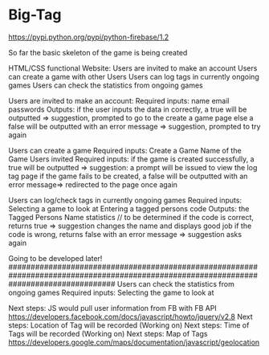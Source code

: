 # Big-Tag

https://pypi.python.org/pypi/python-firebase/1.2

So far the basic skeleton of the game is being created

HTML/CSS functional Website: 
  Users are invited to make an account
  Users can create a game with other Users
  Users can log tags in currently ongoing games
  Users can check the statistics from ongoing games
  
Users are invited to make an account:
 Required inputs:
    name
    email
    passwords
 Outputs:
    if the user inputs the data in correctly, a true will be outputted => suggestion, prompted to go to the create a game page
    else a false will be outputted with an error message => suggestion, prompted to try again
  
Users can create a game
  Required inputs:
    Create a Game
    Name of the Game
    Users invited
  Required inputs:
      if the game is created successfully, a true will be outputted => suggestion: a prompt will be issued to view the log tag page
      if the game fails to be created, a false will be outputted with an error message=> redirected to the page once again
  
Users can log/check tags in currently ongoing games
  Required inputs:
      Selecting a game to look at
      Entering a tagged persons code
  Outputs:
      the Tagged Persons Name
      statistics // to be determined
      if the code is correct, returns true => suggestion changes the name and displays good job
      if the code is wrong, returns false  with an error message => suggestion asks again 
  
  
Going to be developed later!
########################################################################################################################################
Users can check the statistics from ongoing games
  Required inputs: 
    Selecting the game to look at
    
Next steps: JS would pull user information from FB with FB API https://developers.facebook.com/docs/javascript/howto/jquery/v2.8
Next steps: Location of Tag will be recorded (Working on)
Next steps: Time of Tags will be recorded (Working on)
Next steps: Map of Tags https://developers.google.com/maps/documentation/javascript/geolocation

